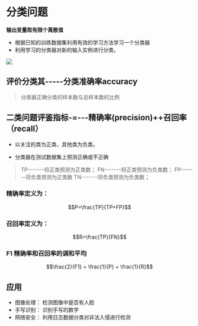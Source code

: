 # 分类问题
**输出变量取有限个离散值**

* 根据已知的训练数据集利用有效的学习方法学习一个分类器
* 利用学习的分类器对新的输入实例进行分类。


![](https://github.com/LiuChuang0059/Machine_Learning/blob/master/Statical_Learning/Chapter_1-Generalization/Picture_used/%E5%88%86%E7%B1%BB%E9%97%AE%E9%A2%98.png)

## 评价分类其-----分类准确率accuracy
> 分类器正确分类的样本数与总样本数的比例

## 二类问题评鉴指标-=---精确率(precision)++召回率（recall）

* 以关注的类为正类，其他类为负类。

* 分类器在测试数据集上预测正确或不正确

> TP-------将正类预测为正类数；
> FN-------将正类预测为负类数；
> FP-------将负类预测为正类数
> TN-------将负类预测为负类数；

### 精确率定义为：
$$P=\frac{TP}{TP+FP}$$

### 召回率定义为：
$$R=\frac{TP}{FN}$$

### F1 精确率和召回率的调和平均
$$\frac{2}{F1} = \frac{1}{P} + \frac{1}{R}$$

## 应用
* 图像处理： 检测图像中是否有人脸
* 手写识别： 识别手写的数字
* 网络安全： 利用日志数据分类对非法入侵进行检测























